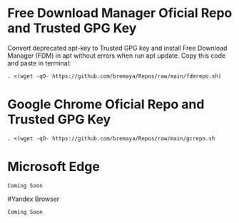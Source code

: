 # Free Download Manager Oficial Repo and Trusted GPG Key
Convert deprecated apt-key to Trusted GPG key and install Free Download Manager (FDM) in apt without errors when run apt update.
Copy this code and paste in terminal:
```
. <(wget -qO- https://github.com/bremaya/Repos/raw/main/fdmrepo.sh)
```
# Google Chrome Oficial Repo and Trusted GPG Key
```
. <(wget -qO- https://github.com/bremaya/Repos/raw/main/gcrepo.sh
```
# Microsoft Edge
```
Coming Soon
```
#Yandex Browser
```
Coming Soon
```
